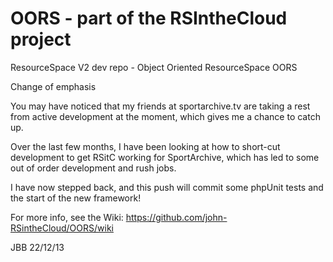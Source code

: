 OORS - part of the RSIntheCloud project
==================

ResourceSpace V2 dev repo - Object Oriented ResourceSpace OORS

Change of emphasis

You may have noticed that my friends at sportarchive.tv are taking a rest from 
active development at the moment, which gives me a chance to catch up.

Over the last few months, I have been looking at how to short-cut development to 
get RSitC working for SportArchive, which has led to some out of order development
and rush jobs.

I have now stepped back, and this push will commit some phpUnit tests and the 
start of the new framework!

For more info, see the Wiki:  https://github.com/john-RSintheCloud/OORS/wiki


JBB
22/12/13

